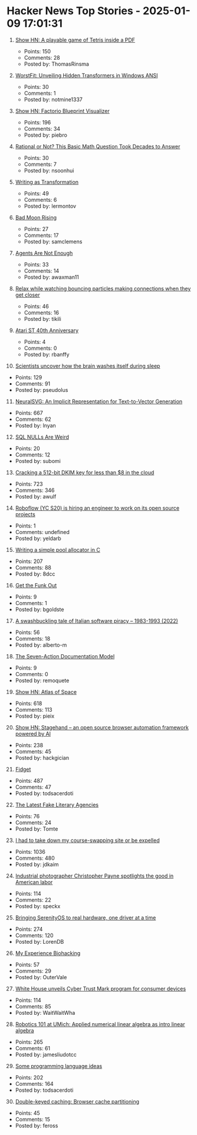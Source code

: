 # Hacker News Top Stories - 2025-01-09 17:01:31

1. [Show HN: A playable game of Tetris inside a PDF](https://th0mas.nl/downloads/pdftris.pdf)
   - Points: 150
   - Comments: 28
   - Posted by: ThomasRinsma

2. [WorstFit: Unveiling Hidden Transformers in Windows ANSI](https://blog.orange.tw/posts/2025-01-worstfit-unveiling-hidden-transformers-in-windows-ansi/)
   - Points: 30
   - Comments: 1
   - Posted by: notmine1337

3. [Show HN: Factorio Blueprint Visualizer](https://github.com/piebro/factorio-blueprint-visualizer)
   - Points: 196
   - Comments: 34
   - Posted by: piebro

4. [Rational or Not? This Basic Math Question Took Decades to Answer](https://www.quantamagazine.org/rational-or-not-this-basic-math-question-took-decades-to-answer-20250108/)
   - Points: 30
   - Comments: 7
   - Posted by: nsoonhui

5. [Writing as Transformation](https://www.newyorker.com/culture/the-weekend-essay/writing-as-transformation-louise-gluck)
   - Points: 49
   - Comments: 6
   - Posted by: lermontov

6. [Bad Moon Rising](https://archaeology.org/issues/january-february-2025/digs-discoveries/bad-moon-rising/)
   - Points: 27
   - Comments: 17
   - Posted by: samclemens

7. [Agents Are Not Enough](https://www.arxiv.org/pdf/2412.16241)
   - Points: 33
   - Comments: 14
   - Posted by: awaxman11

8. [Relax while watching bouncing particles making connections when they get closer](https://tiki.li/apps/particles.html?v=2501a)
   - Points: 46
   - Comments: 16
   - Posted by: tikili

9. [Atari ST 40th Anniversary](https://www.goto10retro.com/p/atari-st-40th-anniversary)
   - Points: 4
   - Comments: 0
   - Posted by: rbanffy

10. [Scientists uncover how the brain washes itself during sleep](https://www.science.org/content/article/scientists-uncover-how-brain-washes-itself-during-sleep)
   - Points: 129
   - Comments: 91
   - Posted by: pseudolus

11. [NeuralSVG: An Implicit Representation for Text-to-Vector Generation](https://sagipolaczek.github.io/NeuralSVG/)
   - Points: 667
   - Comments: 62
   - Posted by: lnyan

12. [SQL NULLs Are Weird](https://jirevwe.github.io/sql-nulls-are-weird.html)
   - Points: 20
   - Comments: 12
   - Posted by: subomi

13. [Cracking a 512-bit DKIM key for less than $8 in the cloud](https://dmarcchecker.app/articles/crack-512-bit-dkim-rsa-key)
   - Points: 723
   - Comments: 346
   - Posted by: awulf

14. [Roboflow (YC S20) is hiring an engineer to work on its open source projects](https://www.ycombinator.com/companies/roboflow/jobs/cHrnmMH-open-source-software-engineer)
   - Points: 1
   - Comments: undefined
   - Posted by: yeldarb

15. [Writing a simple pool allocator in C](https://8dcc.github.io/programming/pool-allocator.html)
   - Points: 207
   - Comments: 88
   - Posted by: 8dcc

16. [Get the Funk Out](https://lessheavy.substack.com/p/get-the-funk-out)
   - Points: 9
   - Comments: 1
   - Posted by: bgoldste

17. [A swashbuckling tale of Italian software piracy – 1983-1993 (2022)](https://genesistemple.com/a-swashbuckling-tale-of-italian-software-piracy-1983-1993)
   - Points: 56
   - Comments: 18
   - Posted by: alberto-m

18. [The Seven-Action Documentation Model](https://passo.uno/seven-action-model/)
   - Points: 9
   - Comments: 0
   - Posted by: remoquete

19. [Show HN: Atlas of Space](https://atlasof.space/)
   - Points: 618
   - Comments: 113
   - Posted by: pieix

20. [Show HN: Stagehand – an open source browser automation framework powered by AI](https://github.com/browserbase/stagehand)
   - Points: 238
   - Comments: 45
   - Posted by: hackgician

21. [Fidget](https://www.mattkeeter.com/projects/fidget/)
   - Points: 487
   - Comments: 47
   - Posted by: todsacerdoti

22. [The Latest Fake Literary Agencies](https://writerbeware.blog/2024/08/16/the-latest-fake-literary-agencies/)
   - Points: 76
   - Comments: 24
   - Posted by: Tomte

23. [I had to take down my course-swapping site or be expelled](https://www.linkedin.com/posts/jdkaim_github-jdkaimhuskyswap-huskyswap-project-activity-7282609173316415488-1jdb)
   - Points: 1036
   - Comments: 480
   - Posted by: jdkaim

24. [Industrial photographer Christopher Payne spotlights the good in American labor](https://www.scopeofwork.net/the-honorable-parts/)
   - Points: 114
   - Comments: 22
   - Posted by: speckx

25. [Bringing SerenityOS to real hardware, one driver at a time](https://sdomi.pl/weblog/23-serenityos-realhw/)
   - Points: 274
   - Comments: 120
   - Posted by: LorenDB

26. [My Experience Biohacking](https://vale.rocks/posts/my-experience-biohacking)
   - Points: 57
   - Comments: 29
   - Posted by: OuterVale

27. [White House unveils Cyber Trust Mark program for consumer devices](https://www.nextgov.com/cybersecurity/2025/01/white-house-unveils-cyber-trust-mark-program-consumer-devices/401991/)
   - Points: 114
   - Comments: 85
   - Posted by: WaitWaitWha

28. [Robotics 101 at UMich: Applied numerical linear algebra as intro linear algebra](https://robotics.umich.edu/academics/courses/course-offerings/rob101-fall-2020/)
   - Points: 265
   - Comments: 61
   - Posted by: jamesliudotcc

29. [Some programming language ideas](https://jerf.org/iri/post/2025/programming_language_ideas/)
   - Points: 202
   - Comments: 164
   - Posted by: todsacerdoti

30. [Double-keyed caching: Browser cache partitioning](https://addyosmani.com/blog/double-keyed-caching/)
   - Points: 45
   - Comments: 15
   - Posted by: feross


